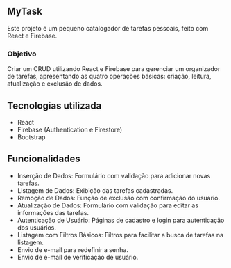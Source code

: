 ## MyTask

Este projeto é um pequeno catalogador de tarefas pessoais, feito com React e Firebase.


### Objetivo
Criar um CRUD utilizando React e Firebase para gerenciar um organizador de tarefas, apresentando as quatro operações básicas: criação, leitura, atualização e exclusão de dados.


## Tecnologias utilizada

- React
- Firebase (Authentication e Firestore)
- Bootstrap


## Funcionalidades

- Inserção de Dados: Formulário com validação para adicionar novas tarefas.
- Listagem de Dados: Exibição das tarefas cadastradas.
- Remoção de Dados: Função de exclusão com confirmação do usuário.
- Atualização de Dados: Formulário com validação para editar as informações das tarefas.
- Autenticação de Usuário: Páginas de cadastro e login para autenticação dos usuários.
- Listagem com Filtros Básicos: Filtros para facilitar a busca de tarefas na listagem.
- Envio de e-mail para redefinir a senha.
- Envio de e-mail de verificação de usuário.

